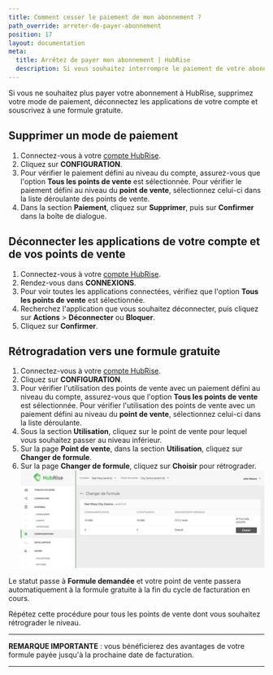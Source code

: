```yaml
---
title: Comment cesser le paiement de mon abonnement ?
path_override: arreter-de-payer-abonnement
position: 17
layout: documentation
meta:
  title: Arrêtez de payer mon abonnement | HubRise
  description: Si vous souhaitez interrompre le paiement de votre abonnement, supprimez votre mode de paiement, déconnectez les applications et souscrivez à la formule gratuite.
---
```


Si vous ne souhaitez plus payer votre abonnement à HubRise, supprimez votre mode de paiement, déconnectez les applications de votre compte et souscrivez à une formule gratuite.

## Supprimer un mode de paiement

1. Connectez-vous à votre [compte HubRise](https://manager.hubrise.com/login).
2. Cliquez sur **CONFIGURATION**.
3. Pour vérifier le paiement défini au niveau du compte, assurez-vous que l'option **Tous les points de vente** est sélectionnée. Pour vérifier le paiement défini au niveau du **point de vente**, sélectionnez celui-ci dans la liste déroulante des points de vente.
4. Dans la section **Paiement**, cliquez sur **Supprimer**, puis sur **Confirmer** dans la boîte de dialogue.

## Déconnecter les applications de votre compte et de vos points de vente

1. Connectez-vous à votre [compte HubRise](https://manager.hubrise.com/login).
2. Rendez-vous dans **CONNEXIONS**.
3. Pour voir toutes les applications connectées, vérifiez que l'option **Tous les points de vente** est sélectionnée.
4. Recherchez l'application que vous souhaitez déconnecter, puis cliquez sur **Actions** > **Déconnecter** ou **Bloquer**.
5. Cliquez sur **Confirmer**.

## Rétrogradation vers une formule gratuite

1. Connectez-vous à votre [compte HubRise](https://manager.hubrise.com/login).
2. Cliquez sur **CONFIGURATION**.
3. Pour vérifier l'utilisation des points de vente avec un paiement défini au niveau du compte, assurez-vous que l'option **Tous les points de vente** est sélectionnée. Pour vérifier l'utilisation des points de vente avec un paiement défini au niveau du **point de vente**, sélectionnez celui-ci dans la liste déroulante.
4. Sous la section **Utilisation**, cliquez sur le point de vente pour lequel vous souhaitez passer au niveau inférieur.
5. Sur la page **Point de vente**, dans la section **Utilisation**, cliquez sur **Changer de formule**.
6. Sur la page **Changer de formule**, cliquez sur **Choisir** pour rétrograder.
   ![Rétrogradation de votre point de vente HubRise à une formule gratuite](./images/070-downgrade-plan.png)

Le statut passe à **Formule demandée** et votre point de vente passera automatiquement à la formule gratuite à la fin du cycle de facturation en cours.

Répétez cette procédure pour tous les points de vente dont vous souhaitez rétrograder le niveau.

***

**REMARQUE IMPORTANTE** : vous bénéficierez des avantages de votre formule payée jusqu'à la prochaine date de facturation.

***
